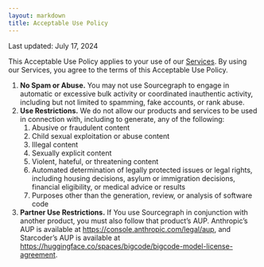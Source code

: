 ```yaml
---
layout: markdown
title: Acceptable Use Policy
---
```


Last updated:  July 17, 2024

This Acceptable Use Policy applies to your use of our [Services](https://about.sourcegraph.com/terms). By using our Services, you agree to the terms of this Acceptable Use Policy. 

1. **No Spam or Abuse.** You may not use Sourcegraph to engage in automatic or excessive bulk activity or coordinated inauthentic activity, including but not limited to spamming, fake accounts, or rank abuse. 
2. **Use Restrictions.** We do not allow our products and services to be used in connection with, including to generate, any of the following:
    1. Abusive or fraudulent content 
    2. Child sexual exploitation or abuse content
    3. Illegal content 
    4. Sexually explicit content
    5. Violent, hateful, or threatening content
    6. Automated determination of legally protected issues or legal rights, including housing decisions, asylum or immigration decisions, financial eligibility, or medical advice or results
    7. Purposes other than the generation, review, or analysis of software code  
3. **Partner Use Restrictions.** If You use Sourcegraph in conjunction with another product, you must also follow that product’s AUP. Anthropic’s AUP is available at https://console.anthropic.com/legal/aup, and Starcoder’s AUP is available at https://huggingface.co/spaces/bigcode/bigcode-model-license-agreement.
